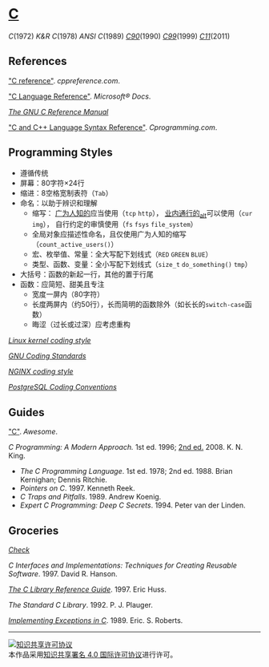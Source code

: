 # [C](http://open-std.org/jtc1/sc22/wg14/)

*C*(1972)
*K&R C*(1978)
*ANSI C*(1989)
[*C90*](https://iso.org/standard/17782.html)(1990)
[*C99*](https://iso.org/standard/29237.html)(1999)
[*C11*](https://iso.org/standard/57853.html)(2011)

## References

["C reference"](http://cppreference.com/w/c). *cppreference.com*.

["C Language Reference"](https://docs.microsoft.com/cpp/c-language/c-language-reference). *Microsoft® Docs*.

[*The GNU C Reference Manual*](https://gnu.org/software/gnu-c-manual/gnu-c-manual.html)

["C and C++ Language Syntax Reference"](https://cprogramming.com/reference). *Cprogramming.com*.

## Programming Styles

+ 遵循传统
+ 屏幕：80字符×24行
+ 缩进：8空格宽制表符（`Tab`）
+ 命名：以助于辨识和理解
    + 缩写：
      [广为人知的](https://wikipedia.org/)应当使用（`tcp` `http`），
      [业内通行的](https://abbreviations.com/)<sub>[alt](https://allacronyms.com/)</sub>可以使用（`cur` `img`），
      自行约定的审慎使用（`fs` `fsys` `file_system`）
    + 全局对象应描述性命名，且仅使用广为人知的缩写（`count_active_users()`）
    + 宏、枚举值、常量：全大写配下划线式（`RED` `GREEN` `BLUE`）
    + 类型、函数、变量：全小写配下划线式（`size_t` `do_something()` `tmp`）
+ 大括号：函数的新起一行，其他的置于行尾
+ 函数：应简短、甜美且专注
    + 宽度一屏内（80字符）
    + 长度两屏内（约50行），长而简明的函数除外（如长长的`switch-case`函数）
    + 晦涩（过长或过深）应考虑重构

[*Linux kernel coding style*](https://github.com/torvalds/linux/blob/master/Documentation/process/coding-style.rst)

[*GNU Coding Standards*](https://gnu.org/prep/standards/standards.html)

[*NGINX coding style*](https://nginx.com/resources/wiki/start/topics/examples/coding_style)

[*PostgreSQL Coding Conventions*](https://postgresql.org/docs/current/static/source.html)

## Guides

["C"](https://notabug.org/koz.ross/awesome-c). *Awesome*.

*C Programming: A Modern Approach.* 1st ed. 1996; [2nd ed.](http://knking.com/books/c2) 2008. K. N. King.
+ *The C Programming Language*. 1st ed. 1978; 2nd ed. 1988. Brian Kernighan; Dennis Ritchie.
+ *Pointers on C*. 1997. Kenneth Reek.
+ *C Traps and Pitfalls*. 1989. Andrew Koenig.
+ *Expert C Programming: Deep C Secrets*. 1994. Peter van der Linden.

## Groceries

[*Check*](https://libcheck.github.io/check)

*C Interfaces and Implementations: Techniques for Creating Reusable Software*. 1997. David R. Hanson.

[*The C Library Reference Guide*](https://www-s.acm.illinois.edu/webmonkeys/book/c_guide). 1997. Eric Huss.

*The Standard C Library*. 1992. P. J. Plauger.

[*Implementing Exceptions in C*](http://hpl.hp.com/techreports/Compaq-DEC/SRC-RR-40.pdf). 1989. Eric. S. Roberts.

___
<a rel="license" href="http://creativecommons.org/licenses/by/4.0/"><img alt="知识共享许可协议" style="border-width:0" src="https://i.creativecommons.org/l/by/4.0/88x31.png" /></a><br />本作品采用<a rel="license" href="http://creativecommons.org/licenses/by/4.0/">知识共享署名 4.0 国际许可协议</a>进行许可。
